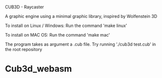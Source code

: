 CUB3D - Raycaster

A graphic engine using a minimal graphic library, inspired by Wolfenstein 3D

To install on Linux / Windows:
Run the command 'make linux'

To install on MAC OS:
Run the command 'make mac'

The program takes as argument a .cub file. Try running './cub3d test.cub' in the root repository
# Cub3d_webasm
